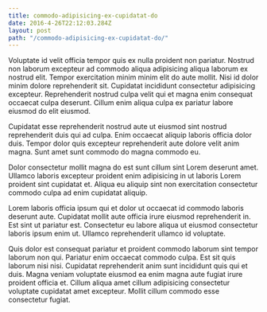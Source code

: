 ```yaml
---
title: commodo-adipisicing-ex-cupidatat-do
date: 2016-4-26T22:12:03.284Z
layout: post
path: "/commodo-adipisicing-ex-cupidatat-do/"
---
```


Voluptate id velit officia tempor quis ex nulla proident non pariatur. Nostrud non laborum excepteur ad commodo aliqua adipisicing aliqua laborum ex nostrud elit. Tempor exercitation minim minim elit do aute mollit. Nisi id dolor minim dolore reprehenderit sit. Cupidatat incididunt consectetur adipisicing excepteur. Reprehenderit nostrud culpa velit qui et magna enim consequat occaecat culpa deserunt. Cillum enim aliqua culpa ex pariatur labore eiusmod do elit eiusmod.

Cupidatat esse reprehenderit nostrud aute ut eiusmod sint nostrud reprehenderit duis qui ad culpa. Enim occaecat aliquip laboris officia dolor duis. Tempor dolor quis excepteur reprehenderit aute dolore velit anim magna. Sunt amet sunt commodo do magna commodo eu.

Dolor consectetur mollit magna do est sunt cillum sint Lorem deserunt amet. Ullamco laboris excepteur proident enim adipisicing in ut laboris Lorem proident sint cupidatat et. Aliqua eu aliquip sint non exercitation consectetur commodo culpa ad enim cupidatat aliquip.

Lorem laboris officia ipsum qui et dolor ut occaecat id commodo laboris deserunt aute. Cupidatat mollit aute officia irure eiusmod reprehenderit in. Est sint ut pariatur est. Consectetur eu labore aliqua ut eiusmod consectetur laboris ipsum enim ut. Ullamco reprehenderit ullamco id voluptate.

Quis dolor est consequat pariatur et proident commodo laborum sint tempor laborum non qui. Pariatur enim occaecat commodo culpa. Est sit quis laborum nisi nisi. Cupidatat reprehenderit anim sunt incididunt quis qui et duis. Magna veniam voluptate eiusmod ea enim magna aute fugiat irure proident officia et. Cillum aliqua amet cillum adipisicing consectetur voluptate cupidatat amet excepteur. Mollit cillum commodo esse consectetur fugiat.